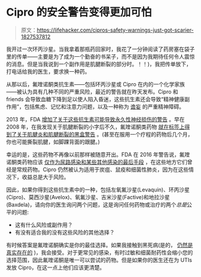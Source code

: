 # Cipro 的安全警告变得更加可怕

> 原文：<https://lifehacker.com/cipros-safety-warnings-just-got-scarier-1827537812>

我开过一次环丙沙星。当我拿着那瓶药回家时，我花了一分钟阅读了药房塞在袋子里的传单——主要是为了成为一个勤奋的书呆子，而不是因为我期待任何令人震惊的消息。但是当我说到一个副作用是肌腱断裂的部分时。！！)，我把传单放下，打电话给我的医生，要求换一种药。



从那以后，氟喹诺酮类抗生素——包括环丙沙星或 Cipro 在内的一个化学家族——被认为具有几种不同的严重风险，最近的警告就在昨天发布。Cipro 和 friends 会导致血糖下降到足以使人陷入昏迷，这些抗生素还会导致“精神健康副作用”，包括焦虑、记忆和注意力问题，以及一种称为 [谵妄](https://www.mayoclinic.org/diseases-conditions/delirium/symptoms-causes/syc-20371386) 的严重精神障碍。

2013 年，FDA [增加了关于这些抗生素可能导致永久性神经损伤的警告](https://www.webmd.com/brain/news/20130826/fda-strengthens-fluoroquinolone-warning) 。早在 2008 年，在我发现关于肌腱断裂的小字后不久，氟喹诺酮类药物 [就在标签上得到了关于肌腱炎和肌腱断裂的黑盒警告](https://www.webmd.com/osteoarthritis/news/20080708/fda-warning-cipro-may-rupture-tendons) 。(甚至在服用一个疗程的药物后几个月，你也可能撕裂肌腱，如脚踝背面的跟腱。)

幸运的是，这些药物不再像以前那样被随意开出。FDA 在 2016 年警告说，氟喹诺酮类药物应该 [仅作为尿路感染和某些其他感染的最后手段](https://www.fda.gov/NewsEvents/Newsroom/PressAnnouncements/ucm513183.htm) ，在这些地方它们曾经是常规药物。Cipro 仍然被认为适用于炭疽、鼠疫和细菌性肺炎，因为在这些情况下，收益总是大于风险。

因此，如果你得到这些抗生素中的一种，包括左氧氟沙星(Levaquin)、环丙沙星(Cipro)、莫西沙星(Avelox)、氧氟沙星、吉米沙星(Factive)和地拉沙星(Baxdela)，请向你的医生询问两个问题，这是询问任何药物或治疗的两个*总是*公平的问题:

*   这有什么风险或副作用？
*   有没有适合我的没有这些风险的其他选择？

有时候答案是氟喹诺酮确实是你的最佳选择。如果我接触到黑死病(是的， [仍然是真实存在的](https://vitals.lifehacker.com/can-we-hide-from-plague-flu-and-the-spectre-of-death-1796557862#_ga=2.50284192.786210081.1531397419-524386510.1512754476) )，我会接受。对于更常见的感染，有时过敏和细菌耐药性会缩小您的选择范围，因此氟喹诺酮是唯一可以尝试的药物。但是如果你的医生还在为 UTIs 发放 Cipro，在这一点上他们应该更清楚。